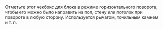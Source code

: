 Отметьте этот чекбокс для блока в режиме горизонтального поворота, чтобы его можно было направить на пол, стену или потолок при повороте в любую сторону. Используется рычагом, точильным камнем и т. п.